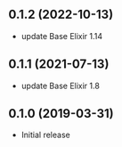 ## 0.1.2 (2022-10-13)

* update Base Elixir 1.14

## 0.1.1 (2021-07-13)

* update Base Elixir 1.8

## 0.1.0 (2019-03-31)

* Initial release
